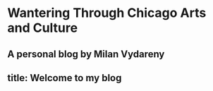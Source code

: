 # Wantering Through Chicago Arts and Culture
A personal blog by Milan Vydareny
---
title: Welcome to my blog
---


